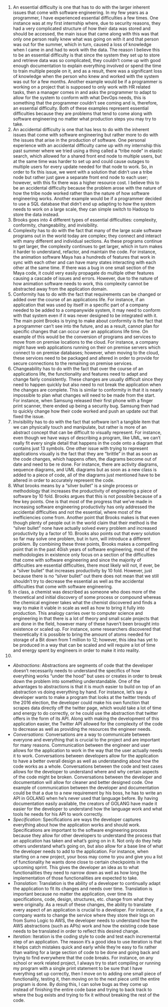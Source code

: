 1. An essential difficulty is one that has to do with the larger inherent issues that come with software engineering. In my few years as a programmer, I have experienced essential difficulties a few times. One instance was at my first internship where, due to security reasons, they had a very complicated structure of how their data was stored and should be accessed, the main issue that came along with this was that only one person really knew what was going on with it and that person was out for the summer, which in turn, caused a loss of knowledge when I came in and had to work with the data. The reason I believe this to be an essential difficulty is that since the system they set up to store and retrieve data was so complicated, they couldn’t come up with good enough documentation to explain everything involved or spend the time to train multiple people on it, and as a result, there was a significant loss of knowledge when the person who knew and worked with the system was out for a few months. Another example would be if a programmer is working on a project that is supposed to only work with HR related tasks, then a manager comes in and asks the programmer to adapt to allow for the system to conform with what DevOps needs, this is something that the programmer couldn’t see coming and is, therefore, an essential difficulty. Both of these examples represent essential difficulties because they are problems that tend to come along with software engineering no matter what production steps you may try to take.
2. An accidental difficulty is one that has less to do with the inherent issues that come with software engineering but rather more to do with the issues that arise in the production of software. One personal experience with an accidental difficulty came up with my internship this past summer where we tried using a thing called a “tribe node” in elastic search, which allowed for a shared front end node to multiple users, but at the same time was harder to set up and could cause outages to multiple users for every update needed for that node to work. So, in order to fix this issue, we went with a solution that didn’t use a tribe node but rather just gave a separate front end node to each user; however, with this fix there was a higher resource cost. I believe this to be an accidental difficulty because the problem arose with the nature of how the tribe node worked rather than the nature of how software engineering works. Another example would be if a programmer decided to use a SQL database that didn’t end up adapting to how the system needs to work on a large scale, they can simple switch to Hadoop to store the data instead. 
3. Brooks goes into 4 different types of essential difficulties: complexity, conformity, changeability, and invisibility.
  1. Complexity has to do with the fact that many of the large scale software programs out in the world today are complex; they connect and interact with many different and individual sections. As these programs continue to get larger, the complexity continues to get larger, which in turn makes it harder to understand, refactor, and maintain the code. For instance, the animation software Maya has a hundreds of features that work in sync with each other and can have many states interacting with each other at the same time. If there was a bug in one small section of the Maya code, it could very easily propagate do multiple other features causing a cascade of issues and errors. However, due to the nature of how animation software needs to work, this complexity cannot be abstracted away from the application domain. 
  2. Conformity has to do with the fact that requirements can be changed or added over the course of an applications life. For instance, if an application that was used by itself in a specific part of a company needed to be added to a companywide system, it may need to conform with that system even if it was never designed to be integrated with it. The main point Brooks is trying to make about conformity is the fact that a programmer can’t see into the future, and as a result, cannot plan for specific changes that can occur over an applications life time. On example of this would be the conversion of programs and services to move from on premise locations to the cloud. For instance, a company might have web applications running on their on premise servers which connect to on premise databases; however, when moving to the cloud, these services need to be packaged and altered in order to provide for secure connections to the remaining on premise services.
  3. Changeability has to do with the fact that over the course of an applications life, the functionality and features need to adapt and change fairly consistently. These changes are usually difficult since they need to happen quickly but also need to not break the application when the changes are complete. This is similar to conformity in that it is nearly impossible to plan what changes will need to be made from the start. For instance, when Samsung released their first phone with a finger print scanner, there ended up being a security bug. Samsung then had to quickly change how their code worked and push an update out that fixed the issue. 
  4. Invisibility has to do with the fact that software isn’t a tangible item that we can physically touch and manipulate, but rather is more of an abstract concept that can be difficult to visually represent. For instance, even though we have ways of describing a program, like UML, we can’t really fit every single detail that happens in the code onto a diagram that contains just 13 symbols. One other issue with trying to represent applications visually is the fact that they are “brittle” in that as soon as the code changes, which happens often, the diagrams become out of date and need to be re done. For instance, there are activity diagrams, sequence diagrams, and UML diagrams but as soon as a new class is added to a piece of code, all of the diagrams just mentioned have to be altered in order to accurately represent the code.
4. What brooks means by a “silver bullet” is a single process or methodology that increases the productivity of engineering a piece of software by 10 fold. Brooks argues that this is not possible because of a few key points. One is that most of the progress that we’ve made in increasing software engineering productivity has only addressed the accidental difficulties and not the essential, where most of the inefficiencies come from. Another point that Brooks makes is that even though plenty of people out in the world claim that their method is the “silver bullet” none have actually solved every problem and increased productivity by a factor of 10. Brooks also points out that every solution so far may solve one problem, but in turn, will introduce a different problem. By combining these three points, Brooks makes a compelling point that in the past 40ish years of software engineering, most of the methodologies in existence only focus on a section of the difficulties that come with software engineering and since the majority of difficulties are essential difficulties, there most likely will not, if ever, be a “silver bullet” that increases productivity by 10 fold. However, just because there is no “silver bullet” out there does not mean that we still shouldn’t try to decrease the essential as well as the accidental difficulties that come with software engineering.
5. In class, a chemist was described as someone who does more of the theoretical and initial discovery of some process or compound whereas the chemical engineer takes what the chemist discovered and finds a way to make it viable in scale as well as how to bring it fully into production. This analogy carries over to computer science and engineering in that there is a lot of theory and small scale projects that are done in the field, however many of these haven’t been brought into existence or scaled up. For instance, some researchers discovered that theoretically it is possible to bring the amount of atoms needed for storage of a Bit down from 1 million to 12; however, this idea has yet to be produced in a way that can be scaled and will require a lot of time and energy spent by engineers in order to make it into reality.
6.	
  * _Abstractions_: Abstractions are segments of code that the developer doesn’t necessarily needs to understand the specifics of how everything works “under the hood” but uses or creates in order to break down the problem into something understandable. One of the advantages to abstractions is that it is much easier to build on top of an abstraction vs doing everything by hand. For instance, let’s say a developer wants to make a program that looks at the twitter trends of the 2016 election, the developer could make his own function that scrapes data directly off the twitter page, which would take a lot of time and energy to do correctly, or he could use the abstraction that twitter offers in the form of its API. Along with making the development of this application easier, the Twitter API allowed for the complexity of the code to decrease as well as providing the resources the engineer needs. 
  * _Conversations_: Conversations are a way to communicate between everyone and everything that is crucial to the project and are important for many reasons. Communication between the engineer and user allows for the application to work in the way that the user actually needs it to work. Conversations between developers allow for the application to have a better overall design as well as understanding about how the code works as a whole. Conversations between the code and test cases allows for the developer to understand where and why certain aspects of the code might be broken. Conversations between the developer and documentation will allow for cleaner and better designed code. One example of communication between the developer and documentation could be that a due to a new requirement by his boss, he has to write an API in GOLANG when he’s never used that language before. By having documentation easily available, the creators of GOLANG have made it easier for the developer to understand how the language work and what tools he needs for his API to work correctly.
  * _Specification_: Specifications are ways the developer captures everything about how the application works and should work. Specifications are important to the software engineering process because they allow for other developers to understand the process that an application has taken and what’s going on in it. Not only do they help others understand what’s going on, but also allow for a base line of what the developer needs to add to the application. For instance, when starting on a new project, your boss may come to you and give you a list of functionality he wants done close to certain checkpoints in the upcoming sprint. This gives the developer an idea as to what functionalities they need to narrow down as well as how long the implementation of those functionalities are expected to take.
  * _Translation_: Translation is the ability of a developer to continually adapt the application to fit its changes and needs over time. Translation is important because no matter the application, over time its specifications, code, design, structures, etc. change from what they were originally. As a result of these changes, the ability to translate every aspect of an application is crucial to a developer. For instance, if a company wants to change the service where they store their logs on from Sumo Logic to AWS, the developer needs to understand how the AWS abstractions (such as APIs) work and how the existing code base needs to be translated in order to reflect this desired change.
  * _Iteration_: Iteration is the coding style to code and test each incremental step of an application. The reason it’s a good idea to use iteration is that it helps catch mistakes quick and early while they’re easy to fix rather than waiting for a large section of code to be done and going back and trying to find everywhere that the code breaks. For instance, on any school or work related project, I always try to start compiling or running my program with a single print statement to be sure that I have everything set up correctly, then I move on to adding one small piece of functionality, testing it, then moving on to the next piece until the entire program is done. By doing this, I can solve bugs as they come up instead of finishing the entire code base and trying to back track to where the bug exists and trying to fix it without breaking the rest of the code.
